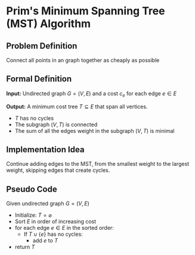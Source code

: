# Prim's Minimum Spanning Tree (MST) Algorithm

## Problem Definition

Connect all points in an graph together as cheaply as possible

## Formal Definition

**Input:** Undirected graph $G = (V, E)$ and a cost $c_e$ for each edge $e \in E$

**Output:** A minimum cost tree $T \subseteq E$ that span all vertices.

- $T$ has no cycles
- The subgraph $(V, T)$ is connected
- The sum of all the edges weight in the subgraph $(V, T)$ is minimal

## Implementation Idea

Continue adding edges to the MST, from the smallest weight to the largest weight, skipping edges that create cycles.

## Pseudo Code

Given undirected graph $G = (V, E)$

- Initialize: $T = \varnothing$
- Sort $E$ in order of increasing cost
- for each edge $e \in E$ in the sorted order:
  - If $T \cup \{e\}$ has no cycles:
    - add $e$ to $T$
- return $T$
